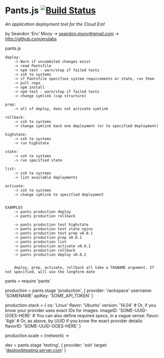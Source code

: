 Pants.js [![Build Status](https://travis-ci.org/erulabs/pantsjs.png?branch=master)](https://travis-ci.org/erulabs/pantsjs)
=======
_An application deployment tool for the Cloud Era!_

by Seandon 'Eru' Mooy -> seandon.mooy@gmail.com -> http://github.com/erulabs


pants.js

	deploy:
		-> Warn if uncommited changes exist
		-> read Pantsfile
		-> npm test - warn/stop if failed tests
		-> ssh to systems
		-> if Pantsfile specifies system requirements or state, run them
		-> pull repo
		-> npm install
		-> npm test - warn/stop if failed tests
		-> change symlink (cap structure)

	prep:
		-> all of deploy, does not activate symlink

	rollback:
		-> ssh to systems
		-> change symlink back one deployment (or to specified deployment)

	highstate:
		-> ssh to systems
		-> run highstate

	state:
		-> ssh to systems
		-> run specified state

	list:
		-> ssh to systems
		-> list available deployments

	activate:
		-> ssh to systems
		-> change symlink to specified deployment

	
	EXAMPLES
		-> pants production deploy
		-> pants production rollback

		-> pants production test highstate
		-> pants production test state nginx
		-> pants production test prep v0.0.1
		-> pants production prep v0.0.1
		-> pants production list
		-> pants production activate v0.0.1
		-> pants production rollback
		-> pants production deploy v0.0.2


		deploy, prep, activate, rollback all take a TAGNAME argument. If not specified, will use the longform date
		


		
pants = require 'pants'

production = pants.stage 'production', {
	provider: 'rackspace'
	username: 'SOMENAME'
	apiKey: 'SOME_API_TOKEN'
}

production.stack = {
	os: 'Linux'
	flavor: 'Ubuntu'
	version: '14.04'
	# Or, if you know your provider uses exact IDs for images:
	imageID: 'SOME-UUID-GOES-HERE'
	# You can also define required specs, in a vague sense:
	flavor: '4gb'
	# Or, as above, by UUID if you know the exact provider details:
	flavorID: 'SOME-UUID-GOES-HERE'
}

production.scale = (network) ->


dev = pants.stage 'testing', {
	provider: 'ssh'
	target: 'deploy@testing.server.com'
}

















